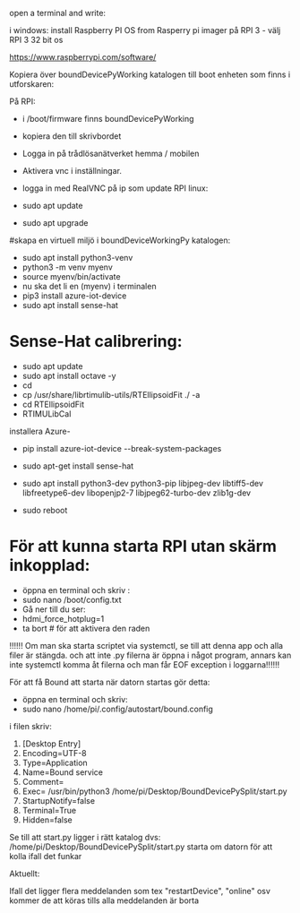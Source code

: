 open a terminal and write:

i windows:
install Raspberry PI OS from Rasperry pi imager
 på RPI 3 - välj RPI 3 32 bit os

https://www.raspberrypi.com/software/

Kopiera över boundDevicePyWorking katalogen till boot enheten som finns i utforskaren:

På RPI:

- i /boot/firmware finns boundDevicePyWorking
- kopiera den till skrivbordet

- Logga in på trådlösanätverket hemma / mobilen
- Aktivera vnc i inställningar.
- logga in med RealVNC på ip som 
update RPI linux:
- sudo apt update
- sudo apt upgrade

#skapa en virtuell miljö i boundDeviceWorkingPy katalogen:
- sudo apt install python3-venv
- python3 -m venv myenv
- source myenv/bin/activate
- nu ska det li en (myenv) i terminalen
- pip3 install azure-iot-device
- sudo apt install sense-hat

#  Sense-Hat calibrering:

- sudo apt update
- sudo apt install octave -y
- cd
- cp /usr/share/librtimulib-utils/RTEllipsoidFit ./ -a
- cd RTEllipsoidFit
- RTIMULibCal
  
installera Azure-
- pip install azure-iot-device --break-system-packages

- sudo apt-get install sense-hat
- sudo apt install python3-dev python3-pip libjpeg-dev libtiff5-dev libfreetype6-dev libopenjp2-7 libjpeg62-turbo-dev zlib1g-dev


- sudo reboot

# För att kunna starta RPI utan skärm inkopplad:
- öppna en terminal och skriv :
- sudo nano /boot/config.txt
- Gå ner till du ser:
- hdmi_force_hotplug=1
- ta bort # för att aktivera den raden



 !!!!!! Om man ska starta scriptet via systemctl, se till att denna app och alla filer är stängda. 
och att inte .py filerna är öppna i något program, annars kan inte systemctl 
 komma åt filerna och man får EOF exception i loggarna!!!!!!


För att få Bound att starta när datorn startas gör detta:
- öppna en terminal och skriv:
- sudo nano /home/pi/.config/autostart/bound.config

i filen skriv:

1. [Desktop Entry]
2. Encoding=UTF-8
3. Type=Application
4. Name=Bound service
5. Comment=
6. Exec= /usr/bin/python3 /home/pi/Desktop/BoundDevicePySplit/start.py
7. StartupNotify=false
8. Terminal=True
9. Hidden=false

Se till att start.py ligger i rätt katalog   dvs:  /home/pi/Desktop/BoundDevicePySplit/start.py
starta om datorn för att kolla ifall det funkar





Aktuellt:

Ifall det ligger flera meddelanden som tex "restartDevice", "online" osv kommer de att köras tills alla meddelanden är borta

